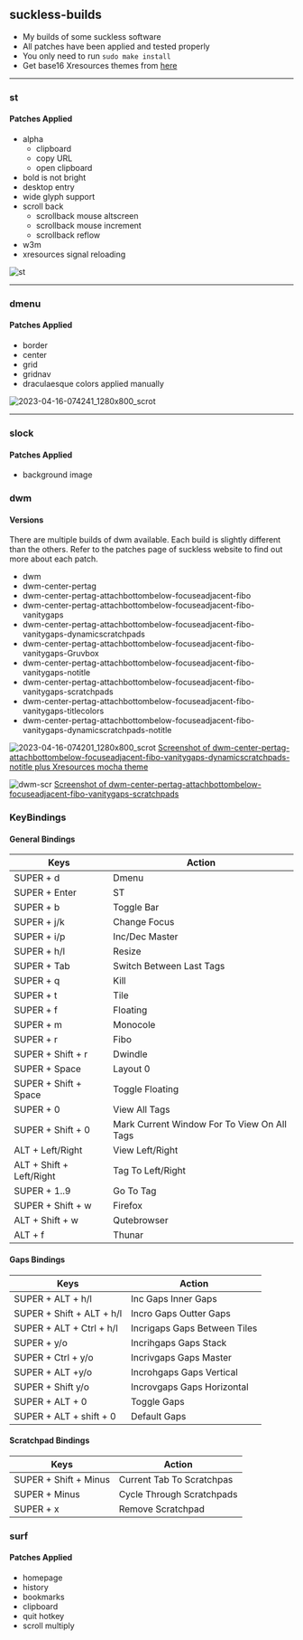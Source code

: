 ## suckless-builds

* My builds of some suckless software <br>
* All patches have been applied and tested properly <br>
* You only need to run <code>sudo make install</code> <br>
* Get base16 Xresources themes from [here](https://github.com/janoamaral/Xresources-themes)
<hr>

### st
#### Patches Applied
- alpha
  - clipboard
  - copy URL
  - open clipboard
- bold is not bright
- desktop entry
- wide glyph support
- scroll back
  - scrollback mouse altscreen
  - scrollback mouse increment
  - scrollback reflow
- w3m
- xresources signal reloading

![st](https://user-images.githubusercontent.com/107309764/232180205-62ea7a9c-f8f8-49d2-986c-a304aa9993e8.png)

<hr>

### dmenu
#### Patches Applied
- border
- center
- grid
- gridnav
- draculaesque colors applied manually 

![2023-04-16-074241_1280x800_scrot](https://user-images.githubusercontent.com/107309764/232266129-b69851bc-2d76-4751-ad7b-0165d1e7f201.png)

<hr>

### slock
#### Patches Applied
- background image

### dwm
#### Versions
There are multiple builds of dwm available. Each build is slightly different than the others. Refer to the patches page of suckless website to find out more about each patch. 

- dwm
- dwm-center-pertag
- dwm-center-pertag-attachbottombelow-focuseadjacent-fibo
- dwm-center-pertag-attachbottombelow-focuseadjacent-fibo-vanitygaps
- dwm-center-pertag-attachbottombelow-focuseadjacent-fibo-vanitygaps-dynamicscratchpads
- dwm-center-pertag-attachbottombelow-focuseadjacent-fibo-vanitygaps-Gruvbox
- dwm-center-pertag-attachbottombelow-focuseadjacent-fibo-vanitygaps-notitle
- dwm-center-pertag-attachbottombelow-focuseadjacent-fibo-vanitygaps-scratchpads
- dwm-center-pertag-attachbottombelow-focuseadjacent-fibo-vanitygaps-titlecolors
- dwm-center-pertag-attachbottombelow-focuseadjacent-fibo-vanitygaps-dynamicscratchpads-notitle

![2023-04-16-074201_1280x800_scrot](https://user-images.githubusercontent.com/107309764/232266110-71827f24-db04-43ab-bc42-8ac7ce33faca.png)
[Screenshot of dwm-center-pertag-attachbottombelow-focuseadjacent-fibo-vanitygaps-dynamicscratchpads-notitle plus Xresources mocha theme]()

![dwm-scr](https://user-images.githubusercontent.com/107309764/232183377-bd25a59c-faf3-4e21-9c7d-650bceeec170.png)
[Screenshot of dwm-center-pertag-attachbottombelow-focuseadjacent-fibo-vanitygaps-scratchpads]()

### KeyBindings
#### General Bindings
| Keys | Action |
|-----|----|
| SUPER + d                  | Dmenu                                       |
| SUPER + Enter              | ST                                          |
| SUPER + b                  | Toggle Bar                                  |
| SUPER + j/k                | Change Focus                                |
| SUPER + i/p                | Inc/Dec Master                              |
| SUPER + h/l                | Resize                                      |
| SUPER + Tab                | Switch Between Last Tags                    |
| SUPER + q                  | Kill                                        |
| SUPER + t                  | Tile                                        |
| SUPER + f                  | Floating                                    |
| SUPER + m                  | Monocole                                    |
| SUPER + r                  | Fibo                                        |
| SUPER + Shift + r          | Dwindle                                     |
| SUPER + Space              | Layout 0                                    |
| SUPER + Shift + Space      | Toggle Floating                             |
| SUPER + 0                  | View All Tags                               |
| SUPER + Shift + 0          | Mark Current Window For To View On All Tags |
| ALT   + Left/Right         | View Left/Right                             |
| ALT   + Shift + Left/Right | Tag To Left/Right                           |
| SUPER +  1..9               | Go To Tag                                   |
| SUPER + Shift + w          | Firefox                                     |
| ALT + Shift + w          | Qutebrowser                                 |
| ALT + f                  | Thunar                                      |

#### Gaps Bindings
|Keys | Action |
|----|----|
| SUPER + ALT + h/l         | Inc Gaps Inner Gaps   |
| SUPER + Shift + ALT + h/l | Incro Gaps Outter Gaps |
| SUPER + ALT + Ctrl + h/l  | Incrigaps Gaps Between Tiles  |
| SUPER + y/o               | Incrihgaps  Gaps Stack     |
| SUPER + Ctrl + y/o        | Incrivgaps  Gaps Master   |
| SUPER + ALT +y/o          | Incrohgaps  Gaps Vertical |
| SUPER + Shift y/o         | Incrovgaps  Gaps Horizontal |
| SUPER + ALT + 0           | Toggle Gaps               |
| SUPER + ALT + shift + 0   | Default Gaps              |

#### Scratchpad Bindings
|Keys | Action |
|----|----|
| SUPER + Shift + Minus     | Current Tab To Scratchpas |
| SUPER + Minus             | Cycle Through Scratchpads |
| SUPER + x                 | Remove Scratchpad         |

### surf
#### Patches Applied
- homepage
- history
- bookmarks
- clipboard
- quit hotkey
- scroll multiply 


